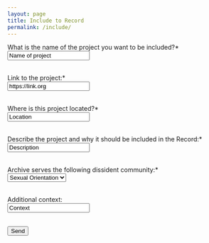 ```yaml
---
layout: page
title: Include to Record
permalink: /include/
---
```


<form action="">
  <label for="name">What is the name of the project you want to be included?*</label><br>
  <input type="text" id="name" name="name" value="Name of project"><br><br>
  
  <label for="link">Link to the project:*</label><br>
  <input type="text" id="link" name="link" value="https://link.org"><br><br>
  
  <label for="location">Where is this project located?*</label><br>
  <input type="text" id="location" name="location" value="Location"><br><br>
  
  <label for="description">Describe the project and why it should be included in the Record:*</label><br>
  <input type="text" id="description" name="description" value="Description"><br><br>
  
  <label for="community">Archive serves the following dissident community:*</label><br>
  <select id="community" name="community">
    <option value="sexual">Sexual Orientation</option>
    <option value="race">Race</option>
    <option value="gender">Gender Identity</option>
    <option value="ethnicity">Ethnicity</option>
    <option value="political">Political Alignment</option>
    <option value="other">Other</option>
  </select><br><br>
  
  <label for="addcontext">Additional context:</label><br>
  <input type="text" id="addcontext" name="addcontext" value="Context"><br><br>
  
  <input type="submit" value="Send">
</form> 

